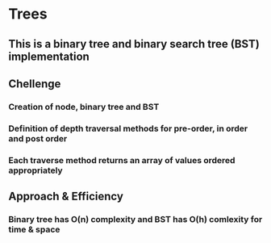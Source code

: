 
# Trees

## This is a binary tree and binary search tree (BST) implementation

## Chellenge

### Creation of node, binary tree and BST

### Definition of depth traversal methods for pre-order, in order and post order

### Each traverse method returns an array of values ordered appropriately

## Approach & Efficiency

### Binary tree has O(n) complexity and BST has O(h) comlexity for time & space